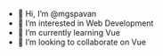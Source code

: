 - 👋 Hi, I’m @mgspavan
- 👀 I’m interested in Web Development
- 🌱 I’m currently learning Vue
- 💞️ I’m looking to collaborate on Vue


<!---
mgspavan2508/mgspavan2508 is a ✨ special ✨ repository because its `README.md` (this file) appears on your GitHub profile.
You can click the Preview link to take a look at your changes.
--->
